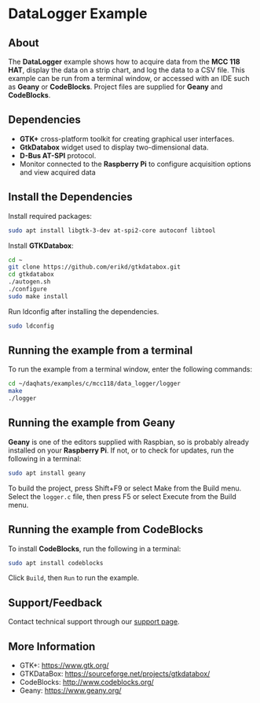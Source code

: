 # DataLogger Example

## About
The **DataLogger** example shows how to acquire data from the **MCC 118 HAT**, display the data on 
a strip chart, and log the data to a CSV file. 
This example can be run from a terminal window, or accessed with an IDE such as **Geany** or **CodeBlocks**. 
Project files are supplied for **Geany** and **CodeBlocks**. 

## Dependencies
- **GTK+** cross-platform toolkit for creating graphical user interfaces.
- **GtkDatabox** widget used to display two-dimensional data.
- **D-Bus AT-SPI** protocol.
- Monitor connected to the **Raspberry Pi** to configure acquisition options and view acquired data 

## Install the Dependencies
Install required packages: 
  ```sh
  sudo apt install libgtk-3-dev at-spi2-core autoconf libtool
  ```
Install **GTKDatabox**:
  ```sh
  cd ~
  git clone https://github.com/erikd/gtkdatabox.git
  cd gtkdatabox
  ./autogen.sh
  ./configure
  sudo make install
  ```
Run ldconfig after installing the dependencies.
  ```sh
  sudo ldconfig
  ```
  
## Running the example from a terminal
To run the example from a terminal window, enter the following commands:
  ```sh
  cd ~/daqhats/examples/c/mcc118/data_logger/logger
  make
  ./logger
  ```
## Running the example from Geany
**Geany** is one of the editors supplied with Raspbian, so is probably already installed on your
**Raspberry Pi**. If not, or to check for updates, run the following in a terminal:
  ```sh
  sudo apt install geany
  ```
To build the project, press Shift+F9 or select Make from the Build menu. Select the `logger.c` 
file, then press F5 or select Execute from the Build menu.

## Running the example from CodeBlocks
To install **CodeBlocks**, run the following in a terminal:
  ```sh
  sudo apt install codeblocks
  ```
Click `Build`, then `Run` to run the example.

## Support/Feedback
Contact technical support through our [support page](https://www.mccdaq.com/support/support_form.aspx). 

## More Information
- GTK+: https://www.gtk.org/ 
- GTKDataBox: https://sourceforge.net/projects/gtkdatabox/
- CodeBlocks: http://www.codeblocks.org/
- Geany: https://www.geany.org/
